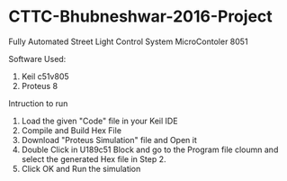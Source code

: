 # CTTC-Bhubneshwar-2016-Project
Fully Automated Street Light Control System MicroContoler 8051  


Software Used:
1.  Keil c51v805
2.  Proteus 8

Intruction to run

1. Load the given "Code" file in your Keil IDE
2. Compile and Build Hex File
3. Download "Proteus Simulation" file and Open it
4. Double Click in U189c51 Block and go to the Program file cloumn and select the generated Hex file in Step 2.
5. Click OK and Run the simulation
